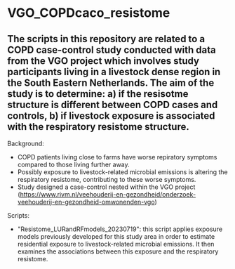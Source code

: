 # VGO_COPDcaco_resistome
## The scripts in this repository are related to a COPD case-control study conducted with data from the VGO project which involves study participants living in a livestock dense region in the South Eastern Netherlands. The aim of the study is to determine: a) if the resisotme structure is different between COPD cases and controls, b) if livestock exposure is associated with the respiratory resistome structure. 

Background:
* COPD patients living close to farms have worse repiratory symptoms compared to those living further away.
* Possibly exposure to livestock-related microbial emissions is altering the respiratory resistome, contributing to these worse symptoms.
* Study designed a case-control nested within the VGO project (https://www.rivm.nl/veehouderij-en-gezondheid/onderzoek-veehouderij-en-gezondheid-omwonenden-vgo)

Scripts: 
* "Resistome_LURandRFmodels_20230719": this script applies exposure models previously developed for this study area in order to estimate residential exposure to livestock-related microbial emissions. It then examines the associations between this exposure and the respiratory resistome.
